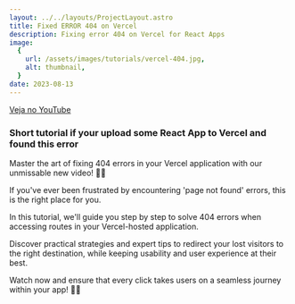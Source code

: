 ```yaml
---
layout: ../../layouts/ProjectLayout.astro
title: Fixed ERROR 404 on Vercel
description: Fixing error 404 on Vercel for React Apps
image:
  {
    url: /assets/images/tutorials/vercel-404.jpg,
    alt: thumbnail,
  }
date: 2023-08-13
---
```


[Veja no YouTube](https://youtu.be/Uzuh1LpAKuw)

### Short tutorial if your upload some React App to Vercel and found this error

Master the art of fixing 404 errors in your Vercel application with our unmissable new video! 🎥🔧 

If you've ever been frustrated by encountering 'page not found' errors, this is the right place for you. 

In this tutorial, we'll guide you step by step to solve 404 errors when accessing routes in your Vercel-hosted application. 

Discover practical strategies and expert tips to redirect your lost visitors to the right destination, while keeping usability and user experience at their best. 

Watch now and ensure that every click takes users on a seamless journey within your app! 🚀✨
